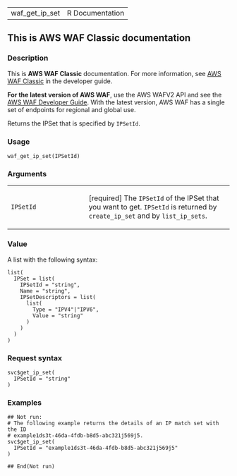 <table style="width: 100%;">
<tbody>
<tr class="odd">
<td>waf_get_ip_set</td>
<td style="text-align: right;">R Documentation</td>
</tr>
</tbody>
</table>

## This is AWS WAF Classic documentation

### Description

This is **AWS WAF Classic** documentation. For more information, see
[AWS WAF
Classic](https://docs.aws.amazon.com/waf/latest/developerguide/classic-waf-chapter.html)
in the developer guide.

**For the latest version of AWS WAF**, use the AWS WAFV2 API and see the
[AWS WAF Developer
Guide](https://docs.aws.amazon.com/waf/latest/developerguide/waf-chapter.html).
With the latest version, AWS WAF has a single set of endpoints for
regional and global use.

Returns the IPSet that is specified by `IPSetId`.

### Usage

    waf_get_ip_set(IPSetId)

### Arguments

<table>
<colgroup>
<col style="width: 35%" />
<col style="width: 65%" />
</colgroup>
<tbody>
<tr class="odd">
<td><code id="waf_get_ip_set_:_IPSetId">IPSetId</code></td>
<td><p>[required] The <code>IPSetId</code> of the IPSet that you want to
get. <code>IPSetId</code> is returned by <code>create_ip_set</code> and
by <code>list_ip_sets</code>.</p></td>
</tr>
</tbody>
</table>

### Value

A list with the following syntax:

    list(
      IPSet = list(
        IPSetId = "string",
        Name = "string",
        IPSetDescriptors = list(
          list(
            Type = "IPV4"|"IPV6",
            Value = "string"
          )
        )
      )
    )

### Request syntax

    svc$get_ip_set(
      IPSetId = "string"
    )

### Examples

    ## Not run: 
    # The following example returns the details of an IP match set with the ID
    # example1ds3t-46da-4fdb-b8d5-abc321j569j5.
    svc$get_ip_set(
      IPSetId = "example1ds3t-46da-4fdb-b8d5-abc321j569j5"
    )

    ## End(Not run)
